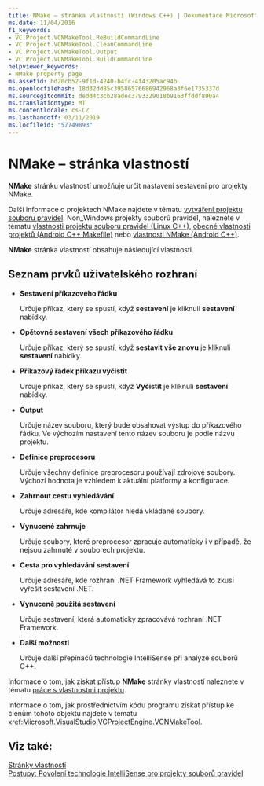 ```yaml
---
title: NMake – stránka vlastností (Windows C++) | Dokumentace Microsoftu
ms.date: 11/04/2016
f1_keywords:
- VC.Project.VCNMakeTool.ReBuildCommandLine
- VC.Project.VCNMakeTool.CleanCommandLine
- VC.Project.VCNMakeTool.Output
- VC.Project.VCNMakeTool.BuildCommandLine
helpviewer_keywords:
- NMake property page
ms.assetid: bd20cb52-9f1d-4240-b4fc-4f43205ac94b
ms.openlocfilehash: 18d32dd85c39586576686942968a3f6e1735337d
ms.sourcegitcommit: dedd4c3cb28adec3793329018b9163ffddf890a4
ms.translationtype: MT
ms.contentlocale: cs-CZ
ms.lasthandoff: 03/11/2019
ms.locfileid: "57749893"
---
```

# <a name="nmake-property-page"></a>NMake – stránka vlastností

**NMake** stránku vlastností umožňuje určit nastavení sestavení pro projekty NMake.

Další informace o projektech NMake najdete v tématu [vytváření projektu souboru pravidel](../ide/creating-a-makefile-project.md). Non_Windows projekty souborů pravidel, naleznete v tématu [vlastnosti projektu souboru pravidel (Linux C++)](../linux/prop-pages/makefile-linux.md), [obecné vlastnosti projektů (Android C++ Makefile)](/visualstudio/cross-platform/general-makefile-android-prop-page) nebo [vlastnosti NMake (Android C++)](/visualstudio/cross-platform/nmake-android-prop-page).

**NMake** stránka vlastností obsahuje následující vlastnosti.

## <a name="uielement-list"></a>Seznam prvků uživatelského rozhraní

- **Sestavení příkazového řádku**

   Určuje příkaz, který se spustí, když **sestavení** je kliknuli **sestavení** nabídky.

- **Opětovné sestavení všech příkazového řádku**

   Určuje příkaz, který se spustí, když **sestavit vše znovu** je kliknuli **sestavení** nabídky.

- **Příkazový řádek příkazu vyčistit**

   Určuje příkaz, který se spustí, když **Vyčistit** je kliknuli **sestavení** nabídky.

- **Output**

   Určuje název souboru, který bude obsahovat výstup do příkazového řádku. Ve výchozím nastavení tento název souboru je podle názvu projektu.

- **Definice preprocesoru**

   Určuje všechny definice preprocesoru používají zdrojové soubory. Výchozí hodnota je vzhledem k aktuální platformy a konfigurace.

- **Zahrnout cestu vyhledávání**

   Určuje adresáře, kde kompilátor hledá vkládané soubory.

- **Vynucené zahrnuje**

   Určuje soubory, které preprocesor zpracuje automaticky i v případě, že nejsou zahrnuté v souborech projektu.

- **Cesta pro vyhledávání sestavení**

   Určuje adresáře, kde rozhraní .NET Framework vyhledává to zkusí vyřešit sestavení .NET.

- **Vynuceně použitá sestavení**

   Určuje sestavení, která automaticky zpracovává rozhraní .NET Framework.

- **Další možnosti**

   Určuje další přepínačů technologie IntelliSense při analýze souborů C++.

Informace o tom, jak získat přístup **NMake** stránky vlastností naleznete v tématu [práce s vlastnostmi projektu](../ide/working-with-project-properties.md).

Informace o tom, jak prostřednictvím kódu programu získat přístup ke členům tohoto objektu najdete v tématu <xref:Microsoft.VisualStudio.VCProjectEngine.VCNMakeTool>.

## <a name="see-also"></a>Viz také:

[Stránky vlastností](../ide/property-pages-visual-cpp.md)<br>
[Postupy: Povolení technologie IntelliSense pro projekty souborů pravidel](../ide/how-to-enable-intellisense-for-makefile-projects.md)
